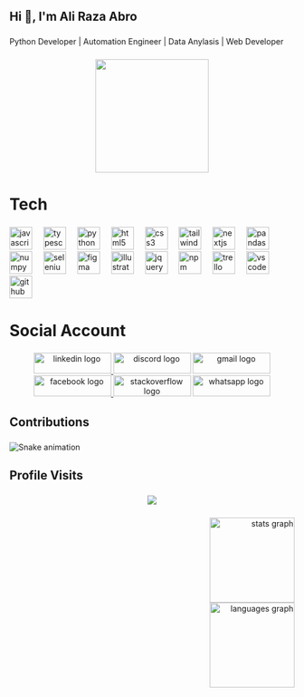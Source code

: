 <h2 align="left">Hi 👋, I'm Ali Raza Abro</h2>

###

<p align="left">Python Developer | Automation Engineer | Data Anylasis | Web Developer</p>

###

<div align="center">
  <img height="200" src="https://media.licdn.com/dms/image/v2/D4D16AQG8ENNdodgYuw/profile-displaybackgroundimage-shrink_350_1400/profile-displaybackgroundimage-shrink_350_1400/0/1719551753653?e=1732147200&v=beta&t=rWlTfb1opY875t0jDX-Ks3_8BdDypu59N43FPZpCwnQ"  />
</div>

###

<h1 align="left">Tech</h1>

###

<div align="left">
  <img src="https://cdn.jsdelivr.net/gh/devicons/devicon/icons/javascript/javascript-original.svg" height="40" alt="javascript logo"  />
  <img width="12" />
  <img src="https://cdn.jsdelivr.net/gh/devicons/devicon/icons/typescript/typescript-original.svg" height="40" alt="typescript logo"  />
  <img width="12" />
  <img src="https://cdn.jsdelivr.net/gh/devicons/devicon/icons/python/python-original.svg" height="40" alt="python logo"  />
  <img width="12" />
  <img src="https://cdn.jsdelivr.net/gh/devicons/devicon/icons/html5/html5-original.svg" height="40" alt="html5 logo"  />
  <img width="12" />
  <img src="https://cdn.jsdelivr.net/gh/devicons/devicon/icons/css3/css3-original.svg" height="40" alt="css3 logo"  />
  <img width="12" />
  <img src="https://cdn.jsdelivr.net/gh/devicons/devicon/icons/tailwindcss/tailwindcss-original-wordmark.svg" height="40" alt="tailwindcss logo"  />
  <img width="12" />
  <img src="https://cdn.jsdelivr.net/gh/devicons/devicon/icons/nextjs/nextjs-original.svg" height="40" alt="nextjs logo"  />
  <img width="12" />
  <img src="https://cdn.jsdelivr.net/gh/devicons/devicon/icons/pandas/pandas-original.svg" height="40" alt="pandas logo"  />
  <img width="12" />
  <img src="https://cdn.jsdelivr.net/gh/devicons/devicon/icons/numpy/numpy-original.svg" height="40" alt="numpy logo"  />
  <img width="12" />
  <img src="https://cdn.jsdelivr.net/gh/devicons/devicon/icons/selenium/selenium-original.svg" height="40" alt="selenium logo"  />
  <img width="12" />
  <img src="https://cdn.jsdelivr.net/gh/devicons/devicon/icons/figma/figma-original.svg" height="40" alt="figma logo"  />
  <img width="12" />
  <img src="https://cdn.jsdelivr.net/gh/devicons/devicon/icons/illustrator/illustrator-plain.svg" height="40" alt="illustrator logo"  />
  <img width="12" />
  <img src="https://cdn.jsdelivr.net/gh/devicons/devicon/icons/jquery/jquery-original.svg" height="40" alt="jquery logo"  />
  <img width="12" />
  <img src="https://cdn.jsdelivr.net/gh/devicons/devicon/icons/npm/npm-original-wordmark.svg" height="40" alt="npm logo"  />
  <img width="12" />
  <img src="https://cdn.jsdelivr.net/gh/devicons/devicon/icons/trello/trello-plain.svg" height="40" alt="trello logo"  />
  <img width="12" />
  <img src="https://cdn.jsdelivr.net/gh/devicons/devicon/icons/vscode/vscode-original.svg" height="40" alt="vscode logo"  />
  <img width="12" />
  <img src="https://cdn.jsdelivr.net/gh/devicons/devicon/icons/github/github-original.svg" height="40" alt="github logo"  />
</div>

###

<h1 align="left">Social Account</h1>

###

<div align="center">
  <a href="https://www.linkedin.com/in/raza-abro/" target="_blank">
    <img src="https://raw.githubusercontent.com/maurodesouza/profile-readme-generator/master/src/assets/icons/social/linkedin/default.svg" width="137" height="37" alt="linkedin logo"  />
  </a>
  <img src="https://raw.githubusercontent.com/maurodesouza/profile-readme-generator/master/src/assets/icons/social/discord/default.svg" width="137" height="37" alt="discord logo"  />
  <a href="mailto:aliraza476265@gmail.com?body=I%20am%20from%20Git%20Hub" target="_blank">
    <img src="https://raw.githubusercontent.com/maurodesouza/profile-readme-generator/master/src/assets/icons/social/gmail/default.svg" width="137" height="37" alt="gmail logo"  />
  </a>
  <a href="https://www.facebook.com/profile.php?id=61561232476813" target="_blank">
    <img src="https://raw.githubusercontent.com/maurodesouza/profile-readme-generator/master/src/assets/icons/social/facebook/default.svg" width="137" height="37" alt="facebook logo"  />
  </a>
  <img src="https://raw.githubusercontent.com/maurodesouza/profile-readme-generator/master/src/assets/icons/social/stackoverflow/default.svg" width="137" height="37" alt="stackoverflow logo"  />
  <a href="https://www.linkedin.com/in/raza-abro/" target="_blank">
    <img src="https://raw.githubusercontent.com/maurodesouza/profile-readme-generator/master/src/assets/icons/social/whatsapp/default.svg" width="137" height="37" alt="whatsapp logo"  />
  </a>
</div>

###

<h2 align="left">Contributions</h2>

###

<img src="https://raw.githubusercontent.com/aliraza108/aliraza108/output/snake.svg" alt="Snake animation" />

###

<h2 align="left">Profile Visits</h2>

###

<div align="center">
  <img src="https://profile-counter.glitch.me/aliraza108/count.svg?"  />
</div>

###

<div align="right">
  <img src="https://github-readme-stats.vercel.app/api?username=aliraza108&hide_title=false&hide_rank=false&show_icons=true&include_all_commits=true&count_private=true&disable_animations=false&theme=dracula&locale=en&hide_border=false&order=1" height="150" alt="stats graph" /> <br>
  <img src="https://github-readme-stats.vercel.app/api/top-langs?username=aliraza108&locale=en&hide_title=false&layout=compact&card_width=320&langs_count=5&theme=dracula&hide_border=false&order=2" height="150" alt="languages graph"  />
</div>

###
